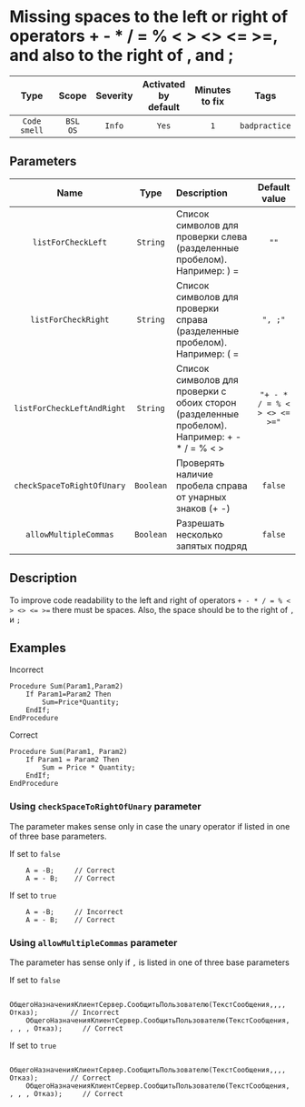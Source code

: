 # Missing spaces to the left or right of operators + - * / = % < > <> <= >=, and also to the right of , and ;

| Type | Scope | Severity | Activated<br/>by default | Minutes<br/>to fix | Tags |
| :-: | :-: | :-: | :-: | :-: | :-: |
| `Code smell` | `BSL`<br/>`OS` | `Info` | `Yes` | `1` | `badpractice` |

## Parameters 

| Name | Type | Description | Default value |
| :-: | :-: | :-- | :-: |
| `listForCheckLeft` | `String` | Список символов для проверки слева (разделенные пробелом). Например: ) = | `""` |
| `listForCheckRight` | `String` | Список символов для проверки справа (разделенные пробелом). Например: ( = | `", ;"` |
| `listForCheckLeftAndRight` | `String` | Список символов для проверки с обоих сторон (разделенные пробелом). Например: + - * / = % < > | `"+ - * / = % < > <> <= >="` |
| `checkSpaceToRightOfUnary` | `Boolean` | Проверять наличие пробела справа от унарных знаков (+ -) | `false` |
| `allowMultipleCommas` | `Boolean` | Разрешать несколько запятых подряд | `false` |

<!-- Блоки выше заполняются автоматически, не трогать -->
## Description

To improve code readability to the left and right of operators `+ - * / = % < > <> <= >=` there must be spaces.
Also, the space should be to the right of `,` и `;`

## Examples

Incorrect

```bsl
Procedure Sum(Param1,Param2)
    If Param1=Param2 Then
        Sum=Price*Quantity;
    EndIf;
EndProcedure
```

Correct

```bsl
Procedure Sum(Param1, Param2)
    If Param1 = Param2 Then
        Sum = Price * Quantity;
    EndIf;
EndProcedure
```

### Using `checkSpaceToRightOfUnary` parameter

The parameter makes sense only in case the unary operator if listed in one of three base parameters.

If set to `false`

```bsl
    А = -B;     // Correct
    А = - B;    // Correct
```

If set to `true`

```bsl
    А = -B;     // Incorrect
    А = - B;    // Correct
```

### Using `allowMultipleCommas` parameter

The parameter has sense only if `,` is listed in one of three base parameters

If set to `false`

```bsl
    ОбщегоНазначенияКлиентСервер.СообщитьПользователю(ТекстСообщения,,,, Отказ);        // Incorrect
    ОбщегоНазначенияКлиентСервер.СообщитьПользователю(ТекстСообщения, , , , Отказ);     // Correct
```

If set to `true`

```bsl
    ОбщегоНазначенияКлиентСервер.СообщитьПользователю(ТекстСообщения,,,, Отказ);        // Correct
    ОбщегоНазначенияКлиентСервер.СообщитьПользователю(ТекстСообщения, , , , Отказ);     // Correct
```
